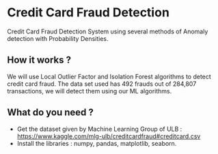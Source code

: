 # Credit Card Fraud Detection
Credit Card Fraud Detection System using several methods of Anomaly detection with Probability Densities. 

## How it works ? <br />
We will use Local Outlier Factor and Isolation Forest algorithms to detect credit card fraud. The data set used has 492 frauds out of 284,807 transactions, we will detect them using our ML algorithms.
## What do you need ? <br />
- Get the dataset given by Machine Learning Group of ULB : https://www.kaggle.com/mlg-ulb/creditcardfraud#creditcard.csv
- Install the libraries : numpy, pandas, matplotlib, seaborn.


